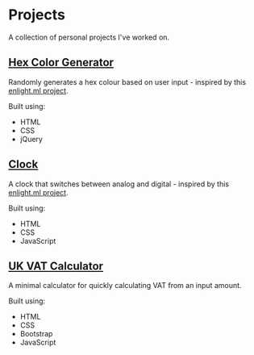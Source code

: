 # Projects
A collection of personal projects I've worked on.

##  [Hex Color Generator](https://leoreeves.github.io/projects/Hex%20Color%20Generator/)

Randomly generates a hex colour based on user input - inspired by this [enlight.ml project](https://enlight.ml/projects/color/color-generator.html).

Built using:
- HTML
- CSS
- jQuery

## [Clock](https://leoreeves.github.io/projects/Clock/)

A clock that switches between analog and digital - inspired by this [enlight.ml project](https://enlight.ml/projects/clock/clock.html).

Built using:
- HTML
- CSS
- JavaScript

## [UK VAT Calculator](https://leoreeves.github.io/projects/UK%20VAT%20Calculator/)

A minimal calculator for quickly calculating VAT from an input amount.

Built using:
- HTML
- CSS
- Bootstrap
- JavaScript
